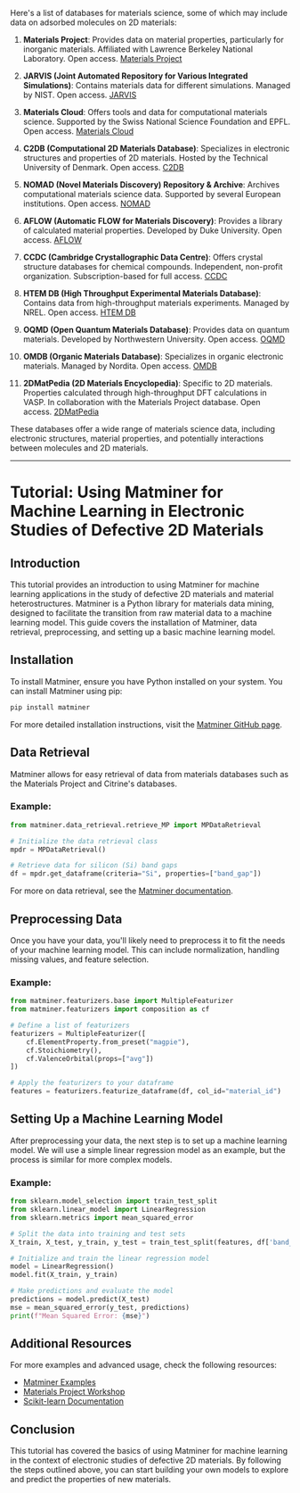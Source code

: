 Here's a list of databases for materials science, some of which may include data on adsorbed molecules on 2D materials:

1. **Materials Project**: Provides data on material properties, particularly for inorganic materials. Affiliated with Lawrence Berkeley National Laboratory. Open access.
   [Materials Project](https://materialsproject.org)

2. **JARVIS (Joint Automated Repository for Various Integrated Simulations)**: Contains materials data for different simulations. Managed by NIST. Open access.
   [JARVIS](https://jarvis.nist.gov)

3. **Materials Cloud**: Offers tools and data for computational materials science. Supported by the Swiss National Science Foundation and EPFL. Open access.
   [Materials Cloud](https://www.materialscloud.org)

4. **C2DB (Computational 2D Materials Database)**: Specializes in electronic structures and properties of 2D materials. Hosted by the Technical University of Denmark. Open access.
   [C2DB](https://c2db.materialscloud.io)

5. **NOMAD (Novel Materials Discovery) Repository & Archive**: Archives computational materials science data. Supported by several European institutions. Open access.
   [NOMAD](https://nomad-lab.eu)

6. **AFLOW (Automatic FLOW for Materials Discovery)**: Provides a library of calculated material properties. Developed by Duke University. Open access.
   [AFLOW](http://www.aflowlib.org)

7. **CCDC (Cambridge Crystallographic Data Centre)**: Offers crystal structure databases for chemical compounds. Independent, non-profit organization. Subscription-based for full access.
   [CCDC](https://www.ccdc.cam.ac.uk)

8. **HTEM DB (High Throughput Experimental Materials Database)**: Contains data from high-throughput materials experiments. Managed by NREL. Open access.
   [HTEM DB](https://htem.nrel.gov)

9. **OQMD (Open Quantum Materials Database)**: Provides data on quantum materials. Developed by Northwestern University. Open access.
   [OQMD](http://oqmd.org)

10. **OMDB (Organic Materials Database)**: Specializes in organic electronic materials. Managed by Nordita. Open access.
   [OMDB](https://omdb.mathub.io)

11. **2DMatPedia (2D Materials Encyclopedia)**: Specific to 2D materials. Properties calculated through high-throughput DFT calculations in VASP. In collaboration with the Materials Project database. Open access.
    [2DMatPedia](http://www.2dmatpedia.org/)


These databases offer a wide range of materials science data, including electronic structures, material properties, and potentially interactions between molecules and 2D materials.

---


# Tutorial: Using Matminer for Machine Learning in Electronic Studies of Defective 2D Materials

## Introduction

This tutorial provides an introduction to using Matminer for machine learning applications in the study of defective 2D materials and material heterostructures. Matminer is a Python library for materials data mining, designed to facilitate the transition from raw material data to a machine learning model. This guide covers the installation of Matminer, data retrieval, preprocessing, and setting up a basic machine learning model.

## Installation

To install Matminer, ensure you have Python installed on your system. You can install Matminer using pip:

```markdown
pip install matminer
```

For more detailed installation instructions, visit the [Matminer GitHub page](https://github.com/hackingmaterials/matminer).

## Data Retrieval

Matminer allows for easy retrieval of data from materials databases such as the Materials Project and Citrine's databases.

### Example:

```python
from matminer.data_retrieval.retrieve_MP import MPDataRetrieval

# Initialize the data retrieval class
mpdr = MPDataRetrieval()

# Retrieve data for silicon (Si) band gaps
df = mpdr.get_dataframe(criteria="Si", properties=["band_gap"])
```

For more on data retrieval, see the [Matminer documentation](https://hackingmaterials.lbl.gov/matminer/).

## Preprocessing Data

Once you have your data, you'll likely need to preprocess it to fit the needs of your machine learning model. This can include normalization, handling missing values, and feature selection.

### Example:

```python
from matminer.featurizers.base import MultipleFeaturizer
from matminer.featurizers import composition as cf

# Define a list of featurizers
featurizers = MultipleFeaturizer([
    cf.ElementProperty.from_preset("magpie"),
    cf.Stoichiometry(),
    cf.ValenceOrbital(props=["avg"])
])

# Apply the featurizers to your dataframe
features = featurizers.featurize_dataframe(df, col_id="material_id")
```

## Setting Up a Machine Learning Model

After preprocessing your data, the next step is to set up a machine learning model. We will use a simple linear regression model as an example, but the process is similar for more complex models.

### Example:

```python
from sklearn.model_selection import train_test_split
from sklearn.linear_model import LinearRegression
from sklearn.metrics import mean_squared_error

# Split the data into training and test sets
X_train, X_test, y_train, y_test = train_test_split(features, df['band_gap'], test_size=0.2, random_state=42)

# Initialize and train the linear regression model
model = LinearRegression()
model.fit(X_train, y_train)

# Make predictions and evaluate the model
predictions = model.predict(X_test)
mse = mean_squared_error(y_test, predictions)
print(f"Mean Squared Error: {mse}")
```

## Additional Resources

For more examples and advanced usage, check the following resources:

- [Matminer Examples](https://nbviewer.jupyter.org/github/hackingmaterials/matminer_examples/tree/master/)
- [Materials Project Workshop](https://workshop.materialsproject.org/)
- [Scikit-learn Documentation](https://scikit-learn.org/stable/)

## Conclusion

This tutorial has covered the basics of using Matminer for machine learning in the context of electronic studies of defective 2D materials. By following the steps outlined above, you can start building your own models to explore and predict the properties of new materials.
